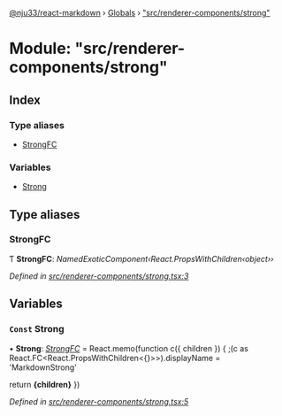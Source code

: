 [@nju33/react-markdown](../README.md) › [Globals](../globals.md) › ["src/renderer-components/strong"](_src_renderer_components_strong_.md)

# Module: "src/renderer-components/strong"

## Index

### Type aliases

* [StrongFC](_src_renderer_components_strong_.md#strongfc)

### Variables

* [Strong](_src_renderer_components_strong_.md#const-strong)

## Type aliases

###  StrongFC

Ƭ **StrongFC**: *NamedExoticComponent‹React.PropsWithChildren‹object››*

*Defined in [src/renderer-components/strong.tsx:3](https://github.com/nju33/react-markdown/blob/b4ce032/src/renderer-components/strong.tsx#L3)*

## Variables

### `Const` Strong

• **Strong**: *[StrongFC](_src_renderer_components_strong_.md#strongfc)* = React.memo(function c({ children }) {
  ;(c as React.FC<React.PropsWithChildren<{}>>).displayName = 'MarkdownStrong'

  return <strong className="md__strong">{children}</strong>
})

*Defined in [src/renderer-components/strong.tsx:5](https://github.com/nju33/react-markdown/blob/b4ce032/src/renderer-components/strong.tsx#L5)*
